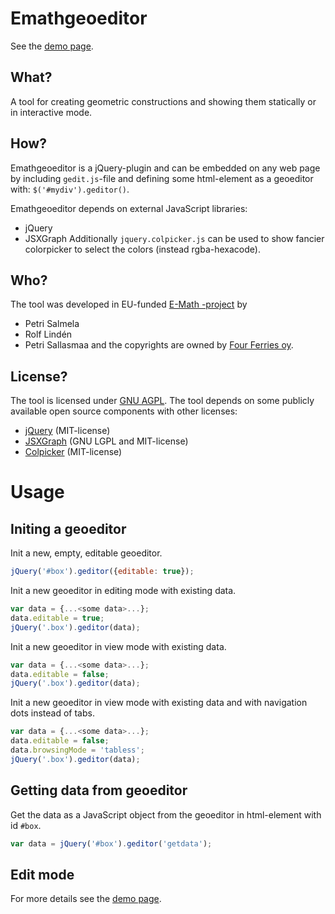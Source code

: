 Emathgeoeditor
==============

See the [demo page](http://e-math.github.io/emathgeoeditor).

What?
-----
A tool for creating geometric constructions and showing them statically or in interactive mode.

How?
----
Emathgeoeditor is a jQuery-plugin and can be embedded on any web page
by including `gedit.js`-file and defining some html-element
as a geoeditor with: `$('#mydiv').geditor()`.

Emathgeoeditor depends on external JavaScript libraries:
* jQuery
* JSXGraph
Additionally `jquery.colpicker.js` can be used to show fancier colorpicker to select the colors (instead rgba-hexacode).

Who?
----
The tool was developed in EU-funded [E-Math -project](http://emath.eu) by
* Petri Salmela
* Rolf Lindén
* Petri Sallasmaa
and the copyrights are owned by [Four Ferries oy](http://fourferries.fi).

License?
--------
The tool is licensed under [GNU AGPL](http://www.gnu.org/licenses/agpl-3.0.html).
The tool depends on some publicly available open source components with other licenses:
* [jQuery](http://jquery.com) (MIT-license)
* [JSXGraph](http://jsxgraph.uni-bayreuth.de/) (GNU LGPL and MIT-license)
* [Colpicker](http://github.com/pesasa/colpicker) (MIT-license)



Usage
======
Initing a geoeditor
----
Init a new, empty, editable geoeditor.

```javascript
jQuery('#box').geditor({editable: true});
```

Init a new geoeditor in editing mode with existing data.

```javascript
var data = {...<some data>...};
data.editable = true;
jQuery('.box').geditor(data);
```

Init a new geoeditor in view mode with existing data.

```javascript
var data = {...<some data>...};
data.editable = false;
jQuery('.box').geditor(data);
```

Init a new geoeditor in view mode with existing data and with navigation dots instead of tabs.

```javascript
var data = {...<some data>...};
data.editable = false;
data.browsingMode = 'tabless';
jQuery('.box').geditor(data);
```

Getting data from geoeditor
-----------------------

Get the data as a JavaScript object from the geoeditor in html-element with
id `#box`.

```javascript
var data = jQuery('#box').geditor('getdata');
```

Edit mode
-----------

For more details see the [demo page](http://e-math.github.io/emathgeoeditor).